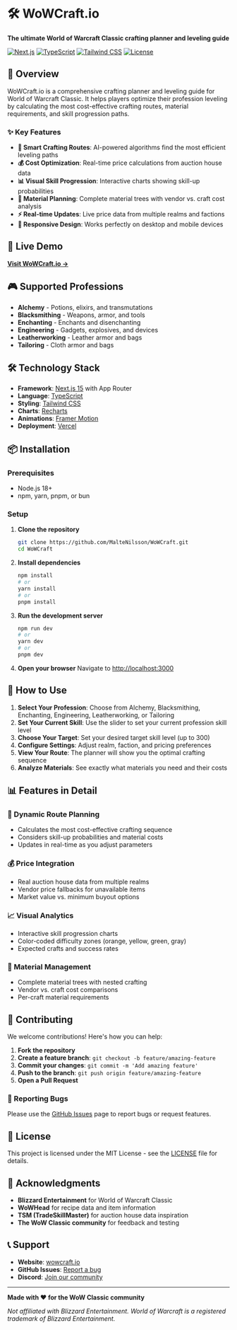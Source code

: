 # 🛠️ WoWCraft.io

**The ultimate World of Warcraft Classic crafting planner and leveling guide**

[![Next.js](https://img.shields.io/badge/Next.js-15.3.2-black?style=for-the-badge&logo=next.js)](https://nextjs.org/)
[![TypeScript](https://img.shields.io/badge/TypeScript-5.0-blue?style=for-the-badge&logo=typescript)](https://www.typescriptlang.org/)
[![Tailwind CSS](https://img.shields.io/badge/Tailwind_CSS-3.4-38B2AC?style=for-the-badge&logo=tailwind-css)](https://tailwindcss.com/)
[![License](https://img.shields.io/badge/License-MIT-green?style=for-the-badge)](LICENSE)

## 🎯 Overview

WoWCraft.io is a comprehensive crafting planner and leveling guide for World of Warcraft Classic. It helps players optimize their profession leveling by calculating the most cost-effective crafting routes, material requirements, and skill progression paths.

### ✨ Key Features

- **🎯 Smart Crafting Routes**: AI-powered algorithms find the most efficient leveling paths
- **💰 Cost Optimization**: Real-time price calculations from auction house data
- **📊 Visual Skill Progression**: Interactive charts showing skill-up probabilities
- **🛒 Material Planning**: Complete material trees with vendor vs. craft cost analysis
- **⚡ Real-time Updates**: Live price data from multiple realms and factions
- **📱 Responsive Design**: Works perfectly on desktop and mobile devices

## 🚀 Live Demo

**[Visit WoWCraft.io →](https://wowcraft.io)**

## 🎮 Supported Professions

- **Alchemy** - Potions, elixirs, and transmutations
- **Blacksmithing** - Weapons, armor, and tools
- **Enchanting** - Enchants and disenchanting
- **Engineering** - Gadgets, explosives, and devices
- **Leatherworking** - Leather armor and bags
- **Tailoring** - Cloth armor and bags

## 🛠️ Technology Stack

- **Framework**: [Next.js 15](https://nextjs.org/) with App Router
- **Language**: [TypeScript](https://www.typescriptlang.org/)
- **Styling**: [Tailwind CSS](https://tailwindcss.com/)
- **Charts**: [Recharts](https://recharts.org/)
- **Animations**: [Framer Motion](https://www.framer.com/motion/)
- **Deployment**: [Vercel](https://vercel.com/)

## 📦 Installation

### Prerequisites

- Node.js 18+ 
- npm, yarn, pnpm, or bun

### Setup

1. **Clone the repository**
   ```bash
   git clone https://github.com/MalteNilsson/WoWCraft.git
   cd WoWCraft
   ```

2. **Install dependencies**
   ```bash
   npm install
   # or
   yarn install
   # or
   pnpm install
   ```

3. **Run the development server**
   ```bash
   npm run dev
   # or
   yarn dev
   # or
   pnpm dev
   ```

4. **Open your browser**
   Navigate to [http://localhost:3000](http://localhost:3000)

## 🎯 How to Use

1. **Select Your Profession**: Choose from Alchemy, Blacksmithing, Enchanting, Engineering, Leatherworking, or Tailoring
2. **Set Your Current Skill**: Use the slider to set your current profession skill level
3. **Choose Your Target**: Set your desired target skill level (up to 300)
4. **Configure Settings**: Adjust realm, faction, and pricing preferences
5. **View Your Route**: The planner will show you the optimal crafting sequence
6. **Analyze Materials**: See exactly what materials you need and their costs

## 📊 Features in Detail

### 🎯 Dynamic Route Planning
- Calculates the most cost-effective crafting sequence
- Considers skill-up probabilities and material costs
- Updates in real-time as you adjust parameters

### 💰 Price Integration
- Real auction house data from multiple realms
- Vendor price fallbacks for unavailable items
- Market value vs. minimum buyout options

### 📈 Visual Analytics
- Interactive skill progression charts
- Color-coded difficulty zones (orange, yellow, green, gray)
- Expected crafts and success rates

### 🛒 Material Management
- Complete material trees with nested crafting
- Vendor vs. craft cost comparisons
- Per-craft material requirements

## 🤝 Contributing

We welcome contributions! Here's how you can help:

1. **Fork the repository**
2. **Create a feature branch**: `git checkout -b feature/amazing-feature`
3. **Commit your changes**: `git commit -m 'Add amazing feature'`
4. **Push to the branch**: `git push origin feature/amazing-feature`
5. **Open a Pull Request**

### 🐛 Reporting Bugs

Please use the [GitHub Issues](https://github.com/MalteNilsson/WoWCraft/issues) page to report bugs or request features.

## 📄 License

This project is licensed under the MIT License - see the [LICENSE](LICENSE) file for details.

## 🙏 Acknowledgments

- **Blizzard Entertainment** for World of Warcraft Classic
- **WoWHead** for recipe data and item information
- **TSM (TradeSkillMaster)** for auction house data inspiration
- **The WoW Classic community** for feedback and testing

## 📞 Support

- **Website**: [wowcraft.io](https://wowcraft.io)
- **GitHub Issues**: [Report a bug](https://github.com/MalteNilsson/WoWCraft/issues)
- **Discord**: [Join our community](https://discord.gg/wowcraft)

---

**Made with ❤️ for the WoW Classic community**

*Not affiliated with Blizzard Entertainment. World of Warcraft is a registered trademark of Blizzard Entertainment.*
